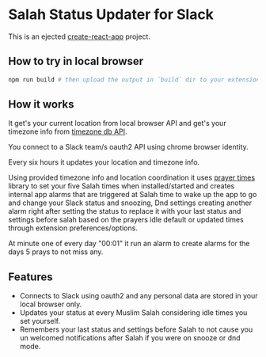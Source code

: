 # Salah Status Updater for Slack
This is an ejected [create-react-app](CRA_README.md) project.

## How to try in local browser
```bash
npm run build # then upload the output in `build` dir to your extensions
```

## How it works
It get's your current location from local browser API and get's your timezone info 
from [timezone db API](https://timezonedb.com).

You connect to a Slack team/s oauth2 API using chrome browser identity.

Every six hours it updates your location and timezone info.

Using provided timezone info and location coordination it uses [prayer times](http://praytimes.org/wiki/Code_Manual)
library to set your five Salah times when installed/started and creates internal app alarms
that are triggered at Salah time to wake up the app to go and change your Slack status and
snoozing, Dnd settings creating another alarm right after setting the status to replace it
with your last status and settings before salah based on the prayers idle default or updated
times through extension preferences/options.

At minute one of every day "00:01" it run an alarm to create alarms for the days 5 prays to
not miss any.

## Features

* Connects to Slack using oauth2 and any personal data are stored in your local browser only.
* Updates your status at every Muslim Salah considering idle times you set yourself.
* Remembers your last status and settings before Salah to not cause you un welcomed
notifications after Salah if you were on snooze or dnd mode.